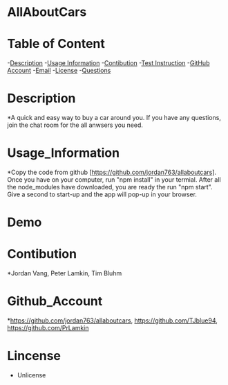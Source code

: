 
# AllAboutCars

# Table of Content
-[Description](#description)
-[Usage Information](#Usage_Information)
-[Contibution](#contibution)
-[Test Instruction](#Test_Instruction)
-[GitHub Account](#Github_Account)
-[Email](#email)
-[License](#lincense)
-[Questions](#questions)

# Description

*A quick and easy way to buy a car around you. If you have any questions, join the chat room for the all anwsers you need.

# Usage_Information

*Copy the code from github [https://github.com/jordan763/allaboutcars]. Once you have on your computer, run "npm install" in your termial. After all the node_modules have downloaded, you are ready the run "npm start". Give a second to start-up and the app will pop-up in your browser. 

# Demo



# Contibution

*Jordan Vang, Peter Lamkin, Tim Bluhm


# Github_Account

*https://github.com/jordan763/allaboutcars,
https://github.com/TJblue94,
https://github.com/PrLamkin

# Lincense

* Unlicense


  